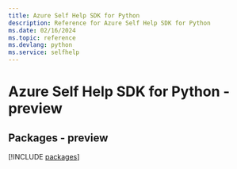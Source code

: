```yaml
---
title: Azure Self Help SDK for Python
description: Reference for Azure Self Help SDK for Python
ms.date: 02/16/2024
ms.topic: reference
ms.devlang: python
ms.service: selfhelp
---
```

# Azure Self Help SDK for Python - preview
## Packages - preview
[!INCLUDE [packages](self-help-index.md)]